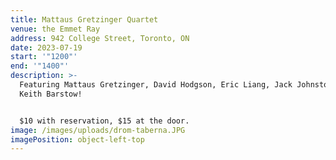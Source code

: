 ```yaml
---
title: Mattaus Gretzinger Quartet
venue: the Emmet Ray
address: 942 College Street, Toronto, ON
date: 2023-07-19
start: '"1200"'
end: '"1400"'
description: >-
  Featuring Mattaus Gretzinger, David Hodgson, Eric Liang, Jack Johnston, and
  Keith Barstow!


  $10 with reservation, $15 at the door.
image: /images/uploads/drom-taberna.JPG
imagePosition: object-left-top
---
```

